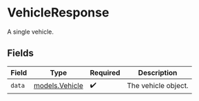 # VehicleResponse

A single vehicle.


## Fields

| Field                                  | Type                                   | Required                               | Description                            |
| -------------------------------------- | -------------------------------------- | -------------------------------------- | -------------------------------------- |
| `data`                                 | [models.Vehicle](../models/vehicle.md) | :heavy_check_mark:                     | The vehicle object.                    |
